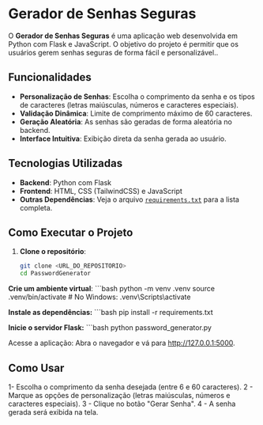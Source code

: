 # Gerador de Senhas Seguras

O **Gerador de Senhas Seguras** é uma aplicação web desenvolvida em Python com Flask e JavaScript. O objetivo do projeto é permitir que os usuários gerem senhas seguras de forma fácil e personalizável..

## Funcionalidades

- **Personalização de Senhas**: Escolha o comprimento da senha e os tipos de caracteres (letras maiúsculas, números e caracteres especiais).
- **Validação Dinâmica**: Limite de comprimento máximo de 60 caracteres.
- **Geração Aleatória**: As senhas são geradas de forma aleatória no backend.
- **Interface Intuitiva**: Exibição direta da senha gerada ao usuário.

## Tecnologias Utilizadas

- **Backend**: Python com Flask
- **Frontend**: HTML, CSS (TailwindCSS) e JavaScript
- **Outras Dependências**: Veja o arquivo [`requirements.txt`](requirements.txt) para a lista completa.



## Como Executar o Projeto

1. **Clone o repositório**:
    ```bash
   git clone <URL_DO_REPOSITORIO>
   cd PasswordGenerator

**Crie um ambiente virtual**:
    ```bash
    python -m venv .venv
    source .venv/bin/activate  # No Windows: .venv\Scripts\activate

**Instale as dependências:**
    ```bash
    pip install -r requirements.txt

**Inicie o servidor Flask:**
    ```bash
    python password_generator.py

Acesse a aplicação: Abra o navegador e vá para http://127.0.0.1:5000.

## Como Usar

1- Escolha o comprimento da senha desejada (entre 6 e 60 caracteres).
2 - Marque as opções de personalização (letras maiúsculas, números e caracteres especiais).
3 - Clique no botão "Gerar Senha".
4 - A senha gerada será exibida na tela.